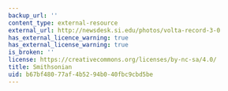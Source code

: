 ```yaml
---
backup_url: ''
content_type: external-resource
external_url: http://newsdesk.si.edu/photos/volta-record-3-0
has_external_licence_warning: true
has_external_license_warning: true
is_broken: ''
license: https://creativecommons.org/licenses/by-nc-sa/4.0/
title: Smithsonian
uid: b67bf480-77af-4b52-94b0-40fbc9cbd5be
---
```

